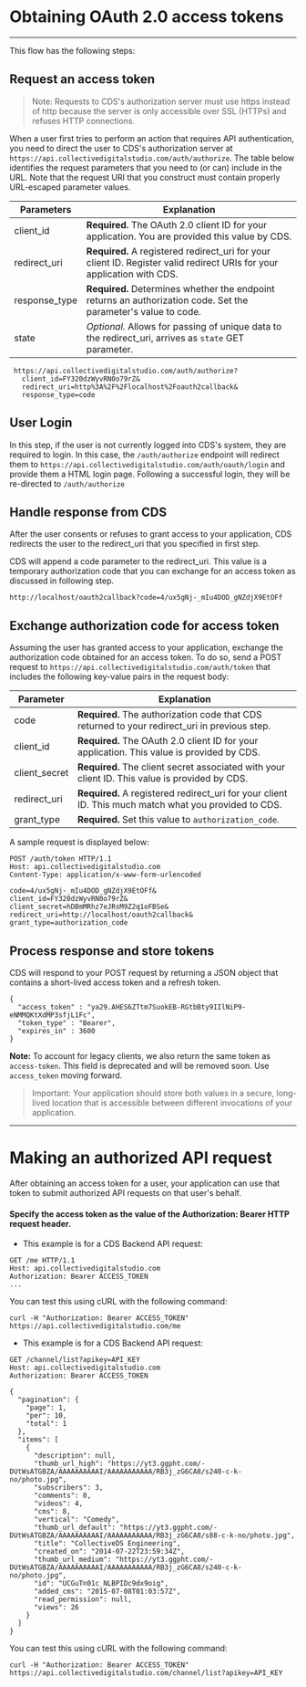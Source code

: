 # Obtaining OAuth 2.0 access tokens

***

This flow has the following steps:

## Request an access token

> Note: Requests to CDS's authorization server must use https instead of http because the server is only accessible over SSL (HTTPs) and refuses HTTP connections.

When a user first tries to perform an action that requires API authentication, you need to direct the user to CDS's authorization server at `https://api.collectivedigitalstudio.com/auth/authorize`. The table below identifies the request parameters that you need to (or can) include in the URL. Note that the request URI that you construct must contain properly URL-escaped parameter values.

| Parameters | Explanation |
| ---------- | ----------- |
| client_id     | **Required.** The OAuth 2.0 client ID for your application. You are provided this value by CDS. |
| redirect_uri  | **Required.** A registered redirect_uri for your client ID. Register valid redirect URIs for your application with CDS. |
| response_type | **Required.** Determines whether the endpoint returns an authorization code. Set the parameter's value to code. |
| state         | *Optional.* Allows for passing of unique data to the redirect_uri, arrives as `state` GET parameter. |

```
 https://api.collectivedigitalstudio.com/auth/authorize?
   client_id=FY320dzWyvRN0o79rZ&
   redirect_uri=http%3A%2F%2Flocalhost%2Foauth2callback&
   response_type=code
```


## User Login

In this step, if the user is not currently logged into CDS's system, they are required to login. In this case, the `/auth/authorize` endpoint will redirect them to `https://api.collectivedigitalstudio.com/auth/oauth/login` and provide them a HTML login page. Following a successful login, they will be re-directed to `/auth/authorize`

## Handle response from CDS

After the user consents or refuses to grant access to your application, CDS redirects the user to the redirect_uri that you specified in first step.

CDS will append a code parameter to the redirect_uri. This value is a temporary authorization code that you can exchange for an access token as discussed in following step.

`http://localhost/oauth2callback?code=4/ux5gNj-_mIu4DOD_gNZdjX9EtOFf`


## Exchange authorization code for access token

Assuming the user has granted access to your application, exchange the authorization code obtained for an access token. To do so, send a POST request to `https://api.collectivedigitalstudio.com/auth/token` that includes the following key-value pairs in the request body:

| Parameter | Explanation |
| --------- | ----------- |
| code          | **Required.** The authorization code that CDS returned to your redirect_uri in previous step. |
| client_id     | **Required.** The OAuth 2.0 client ID for your application. This value is provided by CDS. |
| client_secret | **Required.** The client secret associated with your client ID. This value is provided by CDS. |
| redirect_uri  | **Required.** A registered redirect_uri for your client ID. This much match what you provided to CDS. |
| grant_type    | **Required.** Set this value to `authorization_code`. |

A sample request is displayed below:

```
POST /auth/token HTTP/1.1
Host: api.collectivedigitalstudio.com
Content-Type: application/x-www-form-urlencoded

code=4/ux5gNj-_mIu4DOD_gNZdjX9EtOFf&
client_id=FY320dzWyvRN0o79rZ&
client_secret=hDBmMRhz7eJRsM9Z2q1oFBSe&
redirect_uri=http://localhost/oauth2callback&
grant_type=authorization_code
```

## Process response and store tokens

CDS will respond to your POST request by returning a JSON object that contains a short-lived access token and a refresh token.

```
{
  "access_token" : "ya29.AHES6ZTtm7SuokEB-RGtbBty9IIlNiP9-eNMMQKtXdMP3sfjL1Fc",
  "token_type" : "Bearer",
  "expires_in" : 3600
}
```

**Note:** To account for legacy clients, we also return the same token as `access-token`. This field is deprecated and will be removed soon. Use `access_token` moving forward.

> Important: Your application should store both values in a secure, long-lived location that is accessible between different invocations of your application.

***

# Making an authorized API request

After obtaining an access token for a user, your application can use that token to submit authorized API requests on that user's behalf.

#### Specify the access token as the value of the Authorization: Bearer HTTP request header.

* This example is for a CDS Backend API request:

```
GET /me HTTP/1.1
Host: api.collectivedigitalstudio.com
Authorization: Bearer ACCESS_TOKEN
...
```

You can test this using cURL with the following command:

`curl -H "Authorization: Bearer ACCESS_TOKEN" https://api.collectivedigitalstudio.com/me`

* This example is for a CDS Backend API request:

```
GET /channel/list?apikey=API_KEY
Host: api.collectivedigitalstudio.com
Authorization: Bearer ACCESS_TOKEN

{
  "pagination": {
    "page": 1,
    "per": 10,
    "total": 1
  },
  "items": [
    {
      "description": null,
      "thumb_url_high": "https://yt3.ggpht.com/-DUtWsATGBZA/AAAAAAAAAAI/AAAAAAAAAAA/RB3j_zG6CA8/s240-c-k-no/photo.jpg",
      "subscribers": 3,
      "comments": 0,
      "videos": 4,
      "cms": 8,
      "vertical": "Comedy",
      "thumb_url_default": "https://yt3.ggpht.com/-DUtWsATGBZA/AAAAAAAAAAI/AAAAAAAAAAA/RB3j_zG6CA8/s88-c-k-no/photo.jpg",
      "title": "CollectiveDS Engineering",
      "created_on": "2014-07-22T23:59:34Z",
      "thumb_url_medium": "https://yt3.ggpht.com/-DUtWsATGBZA/AAAAAAAAAAI/AAAAAAAAAAA/RB3j_zG6CA8/s240-c-k-no/photo.jpg",
      "id": "UCGuTn01c_NLBPIDc9dx9oig",
      "added_cms": "2015-07-08T01:03:57Z",
      "read_permission": null,
      "views": 26
    }
  ]
}
```

You can test this using cURL with the following command:

`curl -H "Authorization: Bearer ACCESS_TOKEN" https://api.collectivedigitalstudio.com/channel/list?apikey=API_KEY`
